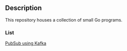## Description

This repository houses a collection of small Go programs.

### List

[PubSub using Kafka](https://github.com/moonorange/go_programs/tree/main/go_kafka_pubsub)

